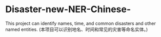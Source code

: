 # Disaster-new-NER-Chinese-
This project can identify names, time, and common disasters and other named entities. (本项目可以识别地名、时间和常见的灾害等命名实体。)
